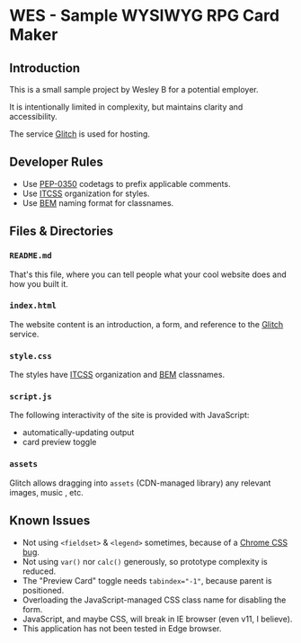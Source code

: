 # WES - Sample WYSIWYG RPG Card Maker

## Introduction
This is a small sample project by Wesley B for a potential employer.

It is intentionally limited in complexity, but maintains clarity and accessibility.

The service [Glitch][glitch] is used for hosting.

## Developer Rules
- Use [PEP-0350][pep0350] codetags to prefix applicable comments.
- Use [ITCSS][itcss] organization for styles.
- Use [BEM][bem] naming format for classnames.

## Files & Directories

### `README.md`
That's this file, where you can tell people what your cool website does and how you built it.

### `index.html`
The website content is an introduction, a form, and reference to the [Glitch][glitch] service.

### `style.css`
The styles have [ITCSS][itcss] organization and [BEM][bem] classnames.

### `script.js`
The following interactivity of the site is provided with JavaScript:

- automatically-updating output
- card preview toggle

### `assets`
Glitch allows dragging into `assets` (CDN-managed library) any relevant images, music , etc.

## Known Issues

- Not using `<fieldset>` & `<legend>` sometimes, because of a [Chrome CSS bug][chrome-fieldset-flex-bug].
- Not using `var()` nor `calc()` generously, so prototype complexity is reduced.
- The "Preview Card" toggle needs `tabindex="-1"`, because parent is positioned.
- Overloading the JavaScript-managed CSS class name for disabling the form.
- JavaScript, and maybe CSS, will break in IE browser (even v11, I believe).
- This application has not been tested in Edge browser.

[itcss]: https://www.xfive.co/blog/itcss-scalable-maintainable-css-architecture/
[bem]: http://getbem.com/naming/
[glitch]: https://glitch.com/about
[pep0350]: https://www.python.org/dev/peps/pep-0350/
[chrome-fieldset-flex-bug]: https://bugs.chromium.org/p/chromium/issues/detail?id=375693
